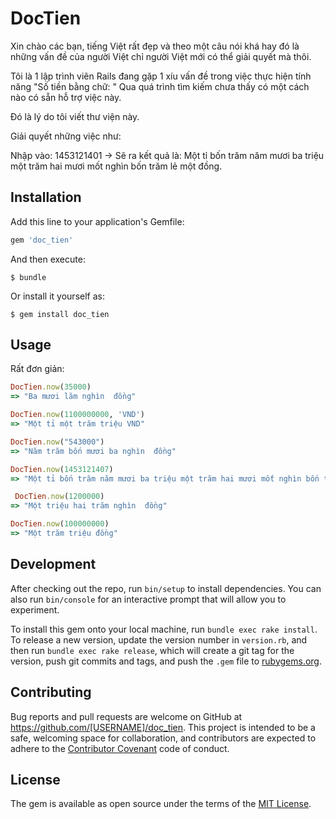 # DocTien

Xin chào các bạn, tiếng Việt rất đẹp và theo một câu nói khá hay đó là những vấn đề của người Việt chỉ người Việt mới có thể giải quyết mà thôi.

Tôi là 1 lập trình viên Rails đang gặp 1 xíu vấn đề trong việc thực hiện tính năng "Số tiền bằng chữ: "
Qua quá trình tìm kiếm chưa thấy có một cách nào có sẵn hỗ trợ việc này.

Đó là lý do tôi viết thư viện này.

Giải quyết những việc như:

Nhập vào: 1453121401 -> Sẽ ra kết quả là: Một tỉ bốn trăm năm mươi ba triệu một trăm hai mươi mốt nghìn bốn trăm lẻ một đồng.

## Installation

Add this line to your application's Gemfile:

```ruby
gem 'doc_tien'
```

And then execute:

    $ bundle

Or install it yourself as:

    $ gem install doc_tien

## Usage

Rất đơn giản:
  ```ruby
  DocTien.now(35000)
  => "Ba mươi lăm nghìn  đồng"
  ```
  ```ruby
  DocTien.now(1100000000, 'VND')
  => "Một tỉ một trăm triệu VND"
  ```
  ```ruby
  DocTien.now("543000")
  => "Năm trăm bốn mươi ba nghìn  đồng"
  ```
  ```ruby
  DocTien.now(1453121407)
  => "Một tỉ bốn trăm năm mươi ba triệu một trăm hai mươi mốt nghìn bốn trăm lẻ bảy đồng"
  ```
  ```ruby
   DocTien.now(1200000)
  => "Một triệu hai trăm nghìn  đồng"
  ```
  ```ruby
  DocTien.now(100000000)
  => "Một trăm triệu đồng"
  ```

## Development

After checking out the repo, run `bin/setup` to install dependencies. You can also run `bin/console` for an interactive prompt that will allow you to experiment.

To install this gem onto your local machine, run `bundle exec rake install`. To release a new version, update the version number in `version.rb`, and then run `bundle exec rake release`, which will create a git tag for the version, push git commits and tags, and push the `.gem` file to [rubygems.org](https://rubygems.org).

## Contributing

Bug reports and pull requests are welcome on GitHub at https://github.com/[USERNAME]/doc_tien. This project is intended to be a safe, welcoming space for collaboration, and contributors are expected to adhere to the [Contributor Covenant](http://contributor-covenant.org) code of conduct.


## License

The gem is available as open source under the terms of the [MIT License](http://opensource.org/licenses/MIT).

